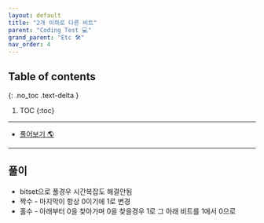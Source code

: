 ```yaml
---
layout: default
title: "2개 이하로 다른 비트"
parent: "Coding Test 💻"
grand_parent: "Etc 🛠"
nav_order: 4
---
```


## Table of contents
{: .no_toc .text-delta }

1. TOC
{:toc}

---

* [풀어보기 🌎](https://school.programmers.co.kr/learn/courses/30/lessons/77885?language=cpp)

---

## 풀이

* bitset으로 풀경우 시간복잡도 해결안됨
* 짝수 - 마지막이 항상 0이기에 1로 변경
* 홀수 - 아래부터 0을 찾아가며 0을 찾을경우 1로 그 아래 비트를 1에서 0으로
